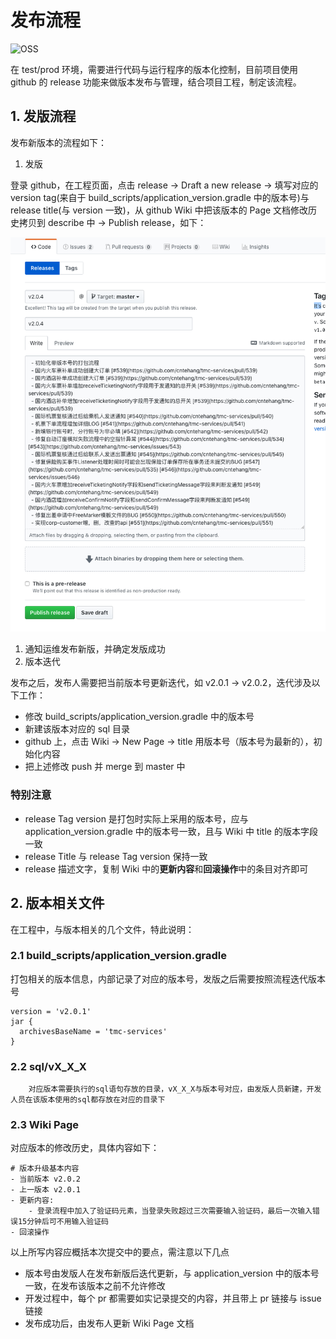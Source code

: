 # 发布流程

![OSS](https://static.cnbetacdn.com/article/2018/0821/6516ac17b422c31.png)

在 test/prod 环境，需要进行代码与运行程序的版本化控制，目前项目使用 github 的 release 功能来做版本发布与管理，结合项目工程，制定该流程。

## 1. 发版流程

发布新版本的流程如下：

1. 发版

登录 github，在工程页面，点击 release -> Draft a new release -> 填写对应的 version tag(来自于 build_scripts/application_version.gradle 中的版本号)与 release title(与 version 一致)，从 github Wiki 中把该版本的 Page 文档修改历史拷贝到 describe 中 -> Publish release，如下：

![发布示例](../resources/release_example.png)

1. 通知运维发布新版，并确定发版成功
1. 版本迭代

发布之后，发布人需要把当前版本号更新迭代，如 v2.0.1 -> v2.0.2，迭代涉及以下工作：

- 修改 build_scripts/application_version.gradle 中的版本号
- 新建该版本对应的 sql 目录
- github 上，点击 Wiki -> New Page -> title 用版本号（版本号为最新的），初始化内容
- 把上述修改 push 并 merge 到 master 中

### 特别注意

- release Tag version 是打包时实际上采用的版本号，应与 application_version.gradle 中的版本号一致，且与 Wiki 中 title 的版本字段一致
- release Title 与 release Tag version 保持一致
- release 描述文字，复制 Wiki 中的**更新内容**和**回滚操作**中的条目对齐即可

## 2. 版本相关文件

在工程中，与版本相关的几个文件，特此说明：

### 2.1 build_scripts/application_version.gradle

打包相关的版本信息，内部记录了对应的版本号，发版之后需要按照流程迭代版本号

```text
version = 'v2.0.1'
jar {
  archivesBaseName = 'tmc-services'
}
```

### 2.2 sql/vX_X_X

```text
    对应版本需要执行的sql语句存放的目录，vX_X_X与版本号对应，由发版人员新建，开发人员在该版本使用的sql都存放在对应的目录下
```

### 2.3 Wiki Page

对应版本的修改历史，具体内容如下：

```text
# 版本升级基本内容
- 当前版本 v2.0.2
- 上一版本 v2.0.1
- 更新内容:
    - 登录流程中加入了验证码元素，当登录失败超过三次需要输入验证码，最后一次输入错误15分钟后可不用输入验证码
- 回滚操作
```

以上所写内容应概括本次提交中的要点，需注意以下几点

- 版本号由发版人在发布新版后迭代更新，与 application_version 中的版本号一致，在发布该版本之前不允许修改
- 开发过程中，每个 pr 都需要如实记录提交的内容，并且带上 pr 链接与 issue 链接
- 发布成功后，由发布人更新 Wiki Page 文档
